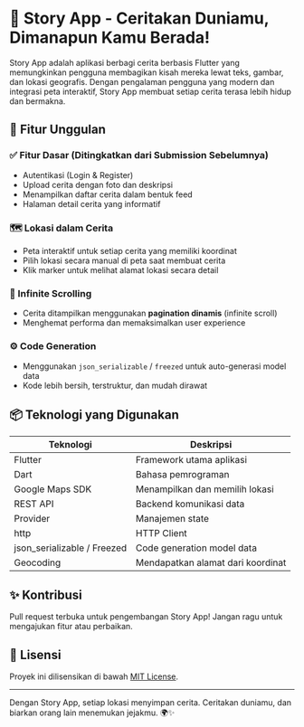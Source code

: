 # 📖 Story App - Ceritakan Duniamu, Dimanapun Kamu Berada!

Story App adalah aplikasi berbagi cerita berbasis Flutter yang memungkinkan pengguna membagikan kisah mereka lewat teks, gambar, dan lokasi geografis. Dengan pengalaman pengguna yang modern dan integrasi peta interaktif, Story App membuat setiap cerita terasa lebih hidup dan bermakna.

## 🚀 Fitur Unggulan

### ✅ Fitur Dasar (Ditingkatkan dari Submission Sebelumnya)
- Autentikasi (Login & Register)
- Upload cerita dengan foto dan deskripsi
- Menampilkan daftar cerita dalam bentuk feed
- Halaman detail cerita yang informatif

### 🗺️ Lokasi dalam Cerita
- Peta interaktif untuk setiap cerita yang memiliki koordinat
- Pilih lokasi secara manual di peta saat membuat cerita
- Klik marker untuk melihat alamat lokasi secara detail

### 🔄 Infinite Scrolling
- Cerita ditampilkan menggunakan **pagination dinamis** (infinite scroll)
- Menghemat performa dan memaksimalkan user experience

### ⚙️ Code Generation
- Menggunakan `json_serializable` / `freezed` untuk auto-generasi model data
- Kode lebih bersih, terstruktur, dan mudah dirawat

## 📦 Teknologi yang Digunakan

| Teknologi | Deskripsi |
|----------|-----------|
| Flutter | Framework utama aplikasi |
| Dart | Bahasa pemrograman |
| Google Maps SDK | Menampilkan dan memilih lokasi |
| REST API | Backend komunikasi data |
|  Provider | Manajemen state |
| http | HTTP Client |
| json_serializable / Freezed | Code generation model data |
| Geocoding | Mendapatkan alamat dari koordinat |





## ✨ Kontribusi

Pull request terbuka untuk pengembangan Story App! Jangan ragu untuk mengajukan fitur atau perbaikan.

## 📄 Lisensi

Proyek ini dilisensikan di bawah [MIT License](LICENSE).

---

Dengan Story App, setiap lokasi menyimpan cerita. Ceritakan duniamu, dan biarkan orang lain menemukan jejakmu. 🌍✨
